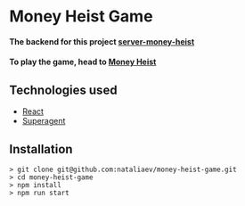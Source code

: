 # Money Heist Game

#### The backend for this project [server-money-heist](https://github.com/nataliaev/server-money-heist)

#### To play the game, head to [Money Heist](https://money-heist.netlify.com)

## Technologies used

-   [React](https://reactjs.org)
-   [Superagent](http://visionmedia.github.io/superagent/)

## Installation

```
> git clone git@github.com:nataliaev/money-heist-game.git
> cd money-heist-game
> npm install
> npm run start
```
